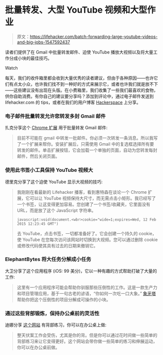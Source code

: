 # 批量转发、大型 YouTube 视频和大型作业

> 原文：<https://lifehacker.com/batch-forwarding-large-youtube-videos-and-big-jobs-1547592437>

读者们提供了在 Gmail 中批量转发邮件、迫使 YouTube 播放大视频以及将大量工作分成小块的最佳技巧。

Watch

每天，我们的收件箱里都会收到大量优秀的读者建议，但由于各种原因——也许它们有点太小众，也许我们找不到一种好的方式来展示它，或者也许我们就是放不下——这些建议没有出现在头版。在小费箱里，我们收集了一些我们最喜欢的食物，供你自助消费。有你自己的建议要分享吗？添加到评论中，通过电子邮件发送到 lifehacker.com 的 tips，或者在我们的用户博客 [Hackerspace](http://hackerspace.lifehacker.com) 上分享。

### 电子邮件批量转发允许您转发多封 Gmail 邮件

扎克分享这个 [Chrome 扩展](https://chrome.google.com/webstore/detail/email-batch-forward/jpbhoabpajelpefegfdkjdihahhdhbcd) 用于批量转发 Gmail 邮件:

> 目前不可能在 gmail 中转发一批邮件。你必须一次转发一条消息。所以我写了一个扩展来帮你。安装扩展后，只需使用 Gmail 中的复选框选择所有要转发的邮件。单击扩展按钮，它会加载一个单独的页面，自动为您转发每封邮件，然后关闭页面。

### 使用此书签小工具保持 YouTube 视频大

德里克分享了这个迫使 YouTube 显示大视频的技巧:

> 我刚刚在看最新的 Lifehacker 播客，看到惠特森在谈论一个 Chrome 扩展，它可以让 YouTube 视频保持大尺寸，而无需点击小矩形。我已经写了一个书签，让这变得更加容易。您创建了一个书签/收藏夹，它里面没有 URL，而是放了这个 JavaScript 字符串。
> 
> `javascript:void(document.<wbr>cookie="wide=1;expires=Wed, 12 Feb 2015 12:23:45 GMT")`
> 
> 去 YouTube，点击书签，一切都准备好了。它会创建一个持久的 cookie，使 YouTube 在您每次访问该网站时切换到大视频。您可以通过删除 cookie 或修改代码使其具有过去的日期来撤销它。

### ElephantBytes 将大任务分解成小任务

大卫分享了这个应用程序 (iOS: 99 美分)，它以一种有趣的方式帮助打破了大量的工作:

> 这里有一个应用程序可能会帮助你驯服那些压倒性的工作。这是一款生产力和项目管理应用，基于一句古老的谚语，“你如何一次吃一口大象。” [象牙塔](http://elephantbites.co/) 帮助你把这个压倒性的项目分解成可操作的小块。

### 通过这些背部锻炼，保持办公桌前的灵活性

迪娜分享 [这个网站](http://exercises4back.com/) 有背部练习，你可以在办公桌上做:

> 整天伏案工作会受伤，尤其是你的背。但是你可以通过花时间做一些简单的背部练习来让它变得更好。这个网站会带你做一些简单的练习和伸展运动，你可以在办公桌前做。